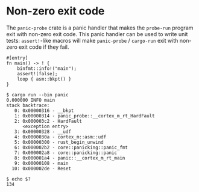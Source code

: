 # Non-zero exit code

The `panic-probe` crate is a panic handler that makes the `probe-run` program exit with non-zero exit code.
This panic handler can be used to write unit tests: `assert!`-like macros will make `panic-probe` / `cargo-run` exit with non-zero exit code if they fail.

``` rust,ignore
#[entry]
fn main() -> ! {
    binfmt::info!("main");
    assert!(false);
    loop { asm::bkpt() }
}
```

``` console
$ cargo run --bin panic
0.000000 INFO main
stack backtrace:
   0: 0x00000316 - __bkpt
   1: 0x00000314 - panic_probe::__cortex_m_rt_HardFault
   2: 0x000003c2 - HardFault
      <exception entry>
   3: 0x00000328 - __udf
   4: 0x0000030a - cortex_m::asm::udf
   5: 0x00000300 - rust_begin_unwind
   6: 0x000002b2 - core::panicking::panic_fmt
   7: 0x000002a8 - core::panicking::panic
   8: 0x000001a4 - panic::__cortex_m_rt_main
   9: 0x00000108 - main
  10: 0x000002de - Reset

$ echo $?
134
```
